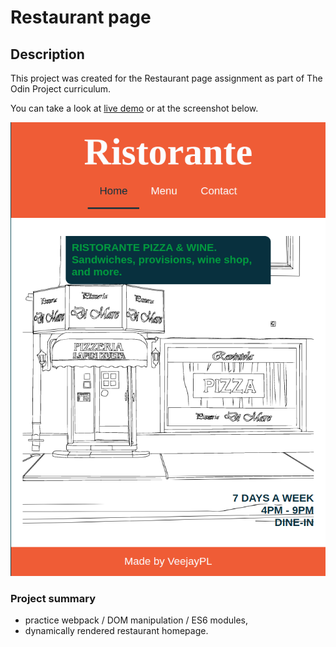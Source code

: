 # Restaurant page

## Description

This project was created for the Restaurant page assignment as part of The Odin Project curriculum.

You can take a look at [live demo](https://veejaypl.github.io/restaurant-page/) or at the screenshot below.

![Library app screenshot](https://github.com/VeejayPL/restaurant-page/blob/main/dist/images/screenshot.png)

### Project summary

- practice webpack / DOM manipulation / ES6 modules,
- dynamically rendered restaurant homepage.
